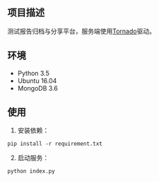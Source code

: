 ## 项目描述

测试报告归档与分享平台，服务端使用[Tornado](http://www.tornadoweb.org/en/stable/index.html)驱动。

## 环境

- Python 3.5
- Ubuntu 16.04
- MongoDB 3.6

## 使用

1. 安装依赖：
```
pip install -r requirement.txt
```

2. 启动服务：
```
python index.py
```
